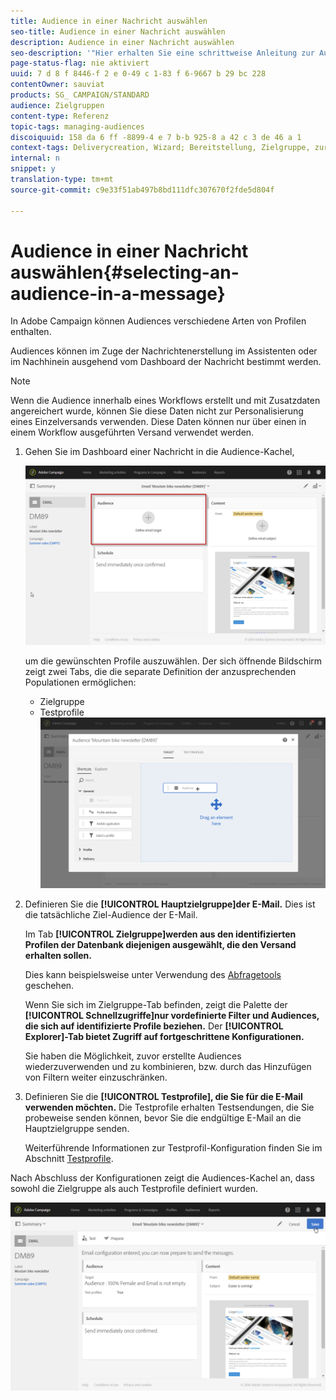 ```yaml
---
title: Audience in einer Nachricht auswählen
seo-title: Audience in einer Nachricht auswählen
description: Audience in einer Nachricht auswählen
seo-description: '"Hier erhalten Sie eine schrittweise Anleitung zur Auswahl von Audiences einer E-Mail: Hauptzielgruppe und Testprofile."'
page-status-flag: nie aktiviert
uuid: 7 d 8 f 8446-f 2 e 0-49 c 1-83 f 6-9667 b 29 bc 228
contentOwner: sauviat
products: SG_ CAMPAIGN/STANDARD
audience: Zielgruppen
content-type: Referenz
topic-tags: managing-audiences
discoiquuid: 158 da 6 ff -8899-4 e 7 b-b 925-8 a 42 c 3 de 46 a 1
context-tags: Deliverycreation, Wizard; Bereitstellung, Zielgruppe, zurück
internal: n
snippet: y
translation-type: tm+mt
source-git-commit: c9e33f51ab497b8bd111dfc307670f2fde5d804f

---
```



# Audience in einer Nachricht auswählen{#selecting-an-audience-in-a-message}

In Adobe Campaign können Audiences verschiedene Arten von Profilen enthalten.

Audiences können im Zuge der Nachrichtenerstellung im Assistenten oder im Nachhinein ausgehend vom Dashboard der Nachricht bestimmt werden.

>[!NOTE]
>
>Wenn die Audience innerhalb eines Workflows erstellt und mit Zusatzdaten angereichert wurde, können Sie diese Daten nicht zur Personalisierung eines Einzelversands verwenden. Diese Daten können nur über einen in einem Workflow ausgeführten Versand verwendet werden.

1. Gehen Sie im Dashboard einer Nachricht in die Audience-Kachel,

   ![](assets/delivery_audience_definition_1.png)

   um die gewünschten Profile auszuwählen. Der sich öffnende Bildschirm zeigt zwei Tabs, die die separate Definition der anzusprechenden Populationen ermöglichen:

   * Zielgruppe
   * Testprofile
   ![](assets/delivery_audience_definition_2.png)

1. Definieren Sie die **[!UICONTROL Hauptzielgruppe]der E-Mail.** Dies ist die tatsächliche Ziel-Audience der E-Mail.

   Im Tab **[!UICONTROL Zielgruppe]werden aus den identifizierten Profilen der Datenbank diejenigen ausgewählt, die den Versand erhalten sollen.**

   Dies kann beispielsweise unter Verwendung des [Abfragetools](../../automating/using/editing-queries.md#creating-queries) geschehen.

   Wenn Sie sich im Zielgruppe-Tab befinden, zeigt die Palette der **[!UICONTROL Schnellzugriffe]nur vordefinierte Filter und Audiences, die sich auf identifizierte Profile beziehen.** Der **[!UICONTROL Explorer]-Tab bietet Zugriff auf fortgeschrittene Konfigurationen.**

   Sie haben die Möglichkeit, zuvor erstellte Audiences wiederzuverwenden und zu kombinieren, bzw. durch das Hinzufügen von Filtern weiter einzuschränken.

1. Definieren Sie die **[!UICONTROL Testprofile], die Sie für die E-Mail verwenden möchten.** Die Testprofile erhalten Testsendungen, die Sie probeweise senden können, bevor Sie die endgültige E-Mail an die Hauptzielgruppe senden.

   Weiterführende Informationen zur Testprofil-Konfiguration finden Sie im Abschnitt [Testprofile](../../sending/using/managing-test-profiles-and-sending-proofs.md).

Nach Abschluss der Konfigurationen zeigt die Audiences-Kachel an, dass sowohl die Zielgruppe als auch Testprofile definiert wurden.

![](assets/delivery_audience_definition_3.png)

